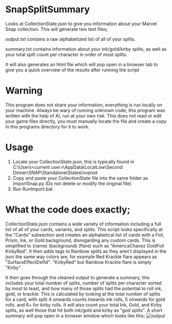 # SnapSplitSummary
Looks at CollectionState.json to give you information about your Marvel Snap collection. This will generate two text files;

output.txt contains a raw alphabetized list of all of your splits.

summary.txt contains information about your ink/gold/kirby splits, as well as your total split count per character in order of most splits.

It will also generates an html file which will pop open in a browser tab to give you a quick overview of the results after running the script
# Warning
This program does not share your information, everything is run locally on your machine. Always be wary of running unknown code, this program was written with the help of AI, run at your own risk. This does not read or edit your game files directly, you must manually locate the file and create a copy in this programs directory for it to work.  
# Usage
1. Locate your CollectionState.json, this is typically found in C:\Users\<current user>\AppData\LocalLow\Second Dinner\SNAP\Standalone\States\nvprod
2. Copy and paste your CollectionState file into the same folder as ImportSnap.py (Do not delete or modify the original file)
3. Run RunImport.bat
# What the code does exactly;
CollectionState.json contains a wide variety of information including a full list of all of your cards, variants, and splits. This script looks specifically at the "Cards" subsection and creates an alphabetical list of cards with a Foil, Prism, Ink, or Gold background, disregarding any custom cards. This is simplified to (name) (background) (flare) such as "AmericaChavez GoldFoil KirbyRed". It then adds tags to Rainbow splits as they aren't displayed in the json the same way colors are, for example Red Krackle flare appears as "SurfaceEffectDefId": "KirbyRed" but Rainbow Krackle flare is simply "Kirby". 

It then goes through the cleaned output to generate a summary, this includes your total number of splits, number of splits per character sorted by most to least, and how many of those splits had the potential to roll ink, gold, or krackle. This is calculated by looking at the total number of splits for a card, with split 4 onwards counts towards ink rolls, 5 onwards for gold rolls, and 6+ for kirby rolls. It will also count your total Ink, Gold, and Kirby splits, as well those that hit both ink/gold and kirby as "god splits". A short summary will pop open in a browser window which looks like this; 
![output](https://github.com/Jjerot/SnapSplitSummary/assets/172853898/bb7faecc-86f9-4bca-8a74-cf80798953a6)
